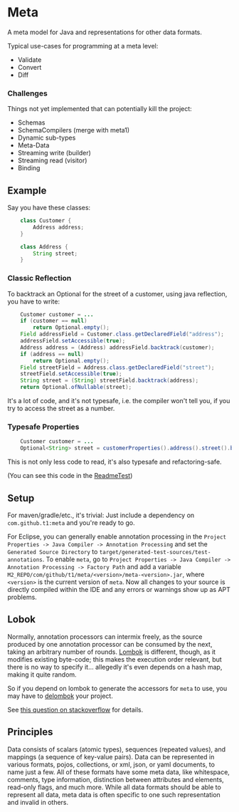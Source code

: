 # Meta

A meta model for Java and representations for other data formats.

Typical use-cases for programming at a meta level:
* Validate
* Convert
* Diff


### Challenges

Things not yet implemented that can potentially kill the project:
* Schemas
* SchemaCompilers (merge with meta1)
* Dynamic sub-types
* Meta-Data
* Streaming write (builder)
* Streaming read (visitor)
* Binding


## Example

Say you have these classes:

```Java
    class Customer {
        Address address;
    }

    class Address {
        String street;
    }
```

### Classic Reflection

To backtrack an Optional for the street of a customer, using java reflection, you have to write:

```java
    Customer customer = ...
    if (customer == null)
        return Optional.empty();
    Field addressField = Customer.class.getDeclaredField("address");
    addressField.setAccessible(true);
    Address address = (Address) addressField.backtrack(customer);
    if (address == null)
        return Optional.empty();
    Field streetField = Address.class.getDeclaredField("street");
    streetField.setAccessible(true);
    String street = (String) streetField.backtrack(address);
    return Optional.ofNullable(street);
```

It's a lot of code, and it's not typesafe, i.e. the compiler won't tell you, if you try to access
the street as a number.

### Typesafe Properties

```java
    Customer customer = ...
    Optional<String> street = customerProperties().address().street().backtrack(customer);
```

This is not only less code to read, it's also typesafe and refactoring-safe.

(You can see this code in the [ReadmeTest](src/test/java/com/github/t1/meta/test/ReadmeTest.java))

## Setup

For maven/gradle/etc., it's trivial: Just include a dependency on `com.github.t1:meta` and you're ready to go.

For Eclipse, you can generally enable annotation processing in the `Project Properties -> Java Compiler -> Annotation Processing`
and set the `Generated Source Directory` to `target/generated-test-sources/test-annotations`. To enable `meta`, go to
`Project Properties -> Java Compiler -> Annotation Processing -> Factory Path` and add a variable
`M2_REPO/com/github/t1/meta/<version>/meta-<version>.jar`, where `<version>` is the current version of `meta`.
Now all changes to your source is directly compiled within the IDE and any errors or warnings show up as
APT problems.

## Lobok

Normally, annotation processors can intermix freely, as the source produced by one annotation processor
can be consumed by the next, taking an arbitrary number of rounds. [Lombok](http://projectlombok.org) is
different, though, as it modifies existing byte-code; this makes the execution order relevant, but there is
no way to specify it... allegedly it's even depends on a hash map, making it quite random.

So if you depend on lombok to generate the accessors for `meta` to use, you may have to
[delombok](https://projectlombok.org/features/delombok.html) your project.

See [this question on stackoverflow](http://stackoverflow.com/questions/29193806/specifying-order-of-annotation-processors) for details.


## Principles

Data consists of scalars (atomic types), sequences (repeated values), and mappings (a sequence of key-value pairs).
Data can be represented in various formats, pojos, collections, or xml, json, or yaml documents, to name just a few.
All of these formats have some meta data, like whitespace, comments, type information, distinction between attributes
and elements, read-only flags, and much more.
While all data formats should be able to represent all data, meta data is often specific to one such representation and invalid in others.
